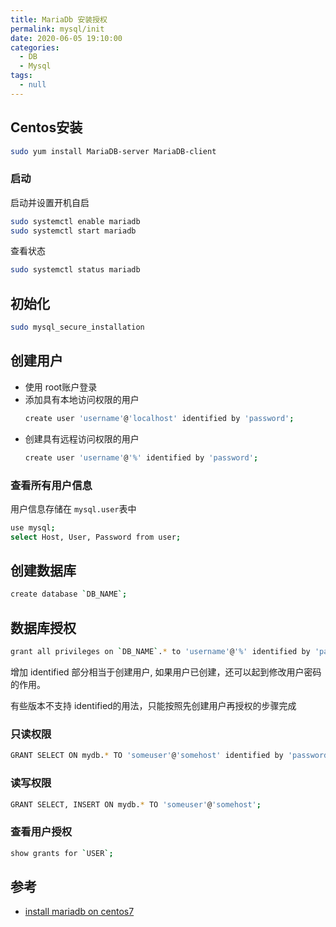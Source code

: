 ```yaml
---
title: MariaDb 安装授权
permalink: mysql/init
date: 2020-06-05 19:10:00
categories: 
  - DB
  - Mysql
tags: 
  - null
---
```


## Centos安装
```bash
sudo yum install MariaDB-server MariaDB-client
```

### 启动
启动并设置开机自启
```bash
sudo systemctl enable mariadb
sudo systemctl start mariadb
```
查看状态
```bash
sudo systemctl status mariadb
```

## 初始化
```bash
sudo mysql_secure_installation
```

## 创建用户
- 使用 root账户登录
- 添加具有本地访问权限的用户
    ```bash
    create user 'username'@'localhost' identified by 'password';
    ```
- 创建具有远程访问权限的用户 
    ```bash
    create user 'username'@'%' identified by 'password';
    ```
### 查看所有用户信息
用户信息存储在 `mysql.user`表中
```bash
use mysql;
select Host, User, Password from user;
```

## 创建数据库
```bash
create database `DB_NAME`;
```

## 数据库授权
```bash
grant all privileges on `DB_NAME`.* to 'username'@'%' identified by 'password';
```
增加 identified 部分相当于创建用户, 
如果用户已创建，还可以起到修改用户密码的作用。

有些版本不支持 identified的用法，只能按照先创建用户再授权的步骤完成

### 只读权限
```bash
GRANT SELECT ON mydb.* TO 'someuser'@'somehost' identified by 'password';
```

### 读写权限
```bash
GRANT SELECT, INSERT ON mydb.* TO 'someuser'@'somehost';
```

### 查看用户授权
```bash
show grants for `USER`;
```

## 参考
- [install mariadb on centos7](https://linuxize.com/post/install-mariadb-on-centos-7/)